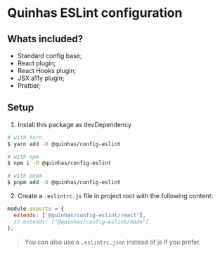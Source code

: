 # Quinhas ESLint configuration

## Whats included?

- Standard config base;
- React plugin;
- React Hooks plugin;
- JSX a11y plugin;
- Prettier;

## Setup

1. Install this package as devDependency

```sh
# with Yarn
$ yarn add -D @quinhas/config-eslint

# with npm
$ npm i -D @quinhas/config-eslint

# with pnpm
$ pnpm add -D @quinhas/config-eslint
```

2. Create a `.eslintrc.js` file in project root with the following content:

```js
module.exports = {
  extends: ['@quinhas/config-eslint/react'],
  // extends: ["@quinhas/config-eslint/node"],
};
```

> You can also use a `.eslintrc.json` instead of js if you prefer.
